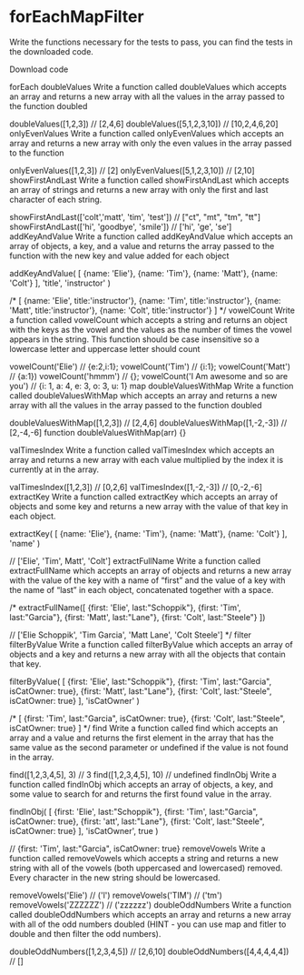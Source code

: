 # forEachMapFilter

Write the functions necessary for the tests to pass, you can find the tests in the downloaded code.

Download code

forEach
doubleValues
Write a function called doubleValues which accepts an array and returns a new array with all the values in the array passed to the function doubled

doubleValues([1,2,3]) // [2,4,6]
doubleValues([5,1,2,3,10]) // [10,2,4,6,20]
onlyEvenValues
Write a function called onlyEvenValues which accepts an array and returns a new array with only the even values in the array passed to the function

onlyEvenValues([1,2,3]) // [2]
onlyEvenValues([5,1,2,3,10]) // [2,10]
showFirstAndLast
Write a function called showFirstAndLast which accepts an array of strings and returns a new array with only the first and last character of each string.

showFirstAndLast(['colt','matt', 'tim', 'test']) // ["ct", "mt", "tm", "tt"]
showFirstAndLast(['hi', 'goodbye', 'smile']) // ['hi', 'ge', 'se']
addKeyAndValue
Write a function called addKeyAndValue which accepts an array of objects, a key, and a value and returns the array passed to the function with the new key and value added for each object

addKeyAndValue(
[
  {name: 'Elie'},
  {name: 'Tim'},
  {name: 'Matt'},
  {name: 'Colt'}
],
  'title',
  'instructor'
)

/*
  [
    {name: 'Elie', title:'instructor'},
    {name: 'Tim', title:'instructor'},
    {name: 'Matt', title:'instructor'},
    {name: 'Colt', title:'instructor'}
  ]
*/
vowelCount
Write a function called vowelCount which accepts a string and returns an object with the keys as the vowel and the values as the number of times the vowel appears in the string. This function should be case insensitive so a lowercase letter and uppercase letter should count

vowelCount('Elie') // {e:2,i:1};
vowelCount('Tim') // {i:1};
vowelCount('Matt') // {a:1})
vowelCount('hmmm') // {};
vowelCount('I Am awesome and so are you') // {i: 1, a: 4, e: 3, o: 3, u: 1}
map
doubleValuesWithMap
Write a function called doubleValuesWithMap which accepts an array and returns a new array with all the values in the array passed to the function doubled

doubleValuesWithMap([1,2,3]) // [2,4,6]
doubleValuesWithMap([1,-2,-3]) // [2,-4,-6]
function doubleValuesWithMap(arr) {}

valTimesIndex
Write a function called valTimesIndex which accepts an array and returns a new array with each value multiplied by the index it is currently at in the array.

valTimesIndex([1,2,3]) // [0,2,6]
valTimesIndex([1,-2,-3]) // [0,-2,-6]
extractKey
Write a function called extractKey which accepts an array of objects and some key and returns a new array with the value of that key in each object.

extractKey(
  [
    {name: 'Elie'},
    {name: 'Tim'},
    {name: 'Matt'},
    {name: 'Colt'}
  ],
  'name'
)

  // ['Elie', 'Tim', Matt', 'Colt']
extractFullName
Write a function called extractFullName which accepts an array of objects and returns a new array with the value of the key with a name of “first” and the value of a key with the name of “last” in each object, concatenated together with a space.

/*
extractFullName([
  {first: 'Elie', last:"Schoppik"},
  {first: 'Tim', last:"Garcia"},
  {first: 'Matt', last:"Lane"},
  {first: 'Colt', last:"Steele"}
])

  // ['Elie Schoppik', 'Tim Garcia', 'Matt Lane', 'Colt Steele']
*/
filter
filterByValue
Write a function called filterByValue which accepts an array of objects and a key and returns a new array with all the objects that contain that key.

filterByValue(
[
  {first: 'Elie', last:"Schoppik"},
  {first: 'Tim', last:"Garcia", isCatOwner: true},
  {first: 'Matt', last:"Lane"},
  {first: 'Colt', last:"Steele", isCatOwner: true}
],
'isCatOwner'
)

/*
  [
    {first: 'Tim', last:"Garcia", isCatOwner: true},
    {first: 'Colt', last:"Steele", isCatOwner: true}
  ]
*/
find
Write a function called find which accepts an array and a value and returns the first element in the array that has the same value as the second parameter or undefined if the value is not found in the array.

find([1,2,3,4,5], 3) // 3
find([1,2,3,4,5], 10) // undefined
findInObj
Write a function called findInObj which accepts an array of objects, a key, and some value to search for and returns the first found value in the array.

findInObj(
  [
    {first: 'Elie', last:"Schoppik"},
    {first: 'Tim', last:"Garcia", isCatOwner: true},
    {first: 'att', last:"Lane"},
    {first: 'Colt', last:"Steele", isCatOwner: true}
  ],
  'isCatOwner',
  true
)

// {first: 'Tim', last:"Garcia", isCatOwner: true}
removeVowels
Write a function called removeVowels which accepts a string and returns a new string with all of the vowels (both uppercased and lowercased) removed. Every character in the new string should be lowercased.

removeVowels('Elie') // ('l')
removeVowels('TIM') // ('tm')
removeVowels('ZZZZZZ') // ('zzzzzz')
doubleOddNumbers
Write a function called doubleOddNumbers which accepts an array and returns a new array with all of the odd numbers doubled (HINT - you can use map and fitler to double and then filter the odd numbers).

doubleOddNumbers([1,2,3,4,5]) // [2,6,10]
doubleOddNumbers([4,4,4,4,4]) // []